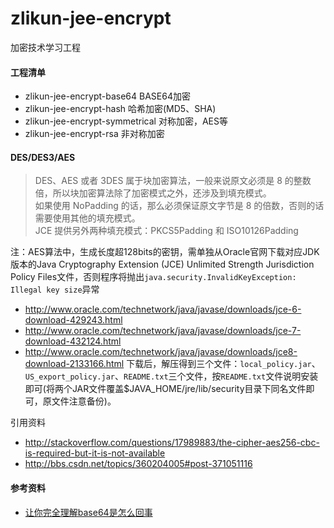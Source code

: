 # zlikun-jee-encrypt
加密技术学习工程

#### 工程清单
- zlikun-jee-encrypt-base64	BASE64加密
- zlikun-jee-encrypt-hash 哈希加密(MD5、SHA)  
- zlikun-jee-encrypt-symmetrical 对称加密，AES等
- zlikun-jee-encrypt-rsa 非对称加密  

#### DES/DES3/AES
> DES、AES 或者 3DES 属于块加密算法，一般来说原文必须是 8 的整数倍，所以块加密算法除了加密模式之外，还涉及到填充模式。  
> 如果使用 NoPadding 的话，那么必须保证原文字节是 8 的倍数，否则的话需要使用其他的填充模式。  
> JCE 提供另外两种填充模式：PKCS5Padding 和 ISO10126Padding  

注：AES算法中，生成长度超128bits的密钥，需单独从Oracle官网下载对应JDK版本的Java Cryptography Extension (JCE) Unlimited Strength Jurisdiction Policy Files文件，否则程序将抛出`java.security.InvalidKeyException: Illegal key size`异常
- <http://www.oracle.com/technetwork/java/javase/downloads/jce-6-download-429243.html>
- <http://www.oracle.com/technetwork/java/javase/downloads/jce-7-download-432124.html>
- <http://www.oracle.com/technetwork/java/javase/downloads/jce8-download-2133166.html>
下载后，解压得到三个文件：`local_policy.jar`、`US_export_policy.jar`、`README.txt`三个文件，按`README.txt`文件说明安装即可(将两个JAR文件覆盖$JAVA_HOME/jre/lib/security目录下同名文件即可，原文件注意备份)。

引用资料  
- <http://stackoverflow.com/questions/17989883/the-cipher-aes256-cbc-is-required-but-it-is-not-available>
- <http://bbs.csdn.net/topics/360204005#post-371051116>

#### 参考资料
- [让你完全理解base64是怎么回事](https://segmentfault.com/a/1190000004533485)